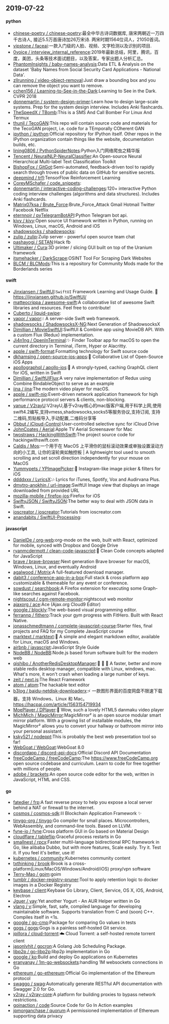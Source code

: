 ## 2019-07-22

#### python
* [chinese-poetry / chinese-poetry](https://github.com/chinese-poetry/chinese-poetry):最全中华古诗词数据库, 唐宋两朝近一万四千古诗人, 接近5.5万首唐诗加26万宋诗. 两宋时期1564位词人，21050首词。
* [vipstone / faceai](https://github.com/vipstone/faceai):一款入门级的人脸、视频、文字检测以及识别的项目.
* [0voice / interview_internal_reference](https://github.com/0voice/interview_internal_reference):2019年最新总结，阿里，腾讯，百度，美团，头条等技术面试题目，以及答案，专家出题人分析汇总。
* [PhantomInsights / baby-names-analysis](https://github.com/PhantomInsights/baby-names-analysis):Data ETL & Analysis on the dataset 'Baby Names from Social Security Card Applications - National Data'.
* [zllrunning / video-object-removal](https://github.com/zllrunning/video-object-removal):Just draw a bounding box and you can remove the object you want to remove.
* [cchen156 / Learning-to-See-in-the-Dark](https://github.com/cchen156/Learning-to-See-in-the-Dark):Learning to See in the Dark. CVPR 2018
* [donnemartin / system-design-primer](https://github.com/donnemartin/system-design-primer):Learn how to design large-scale systems. Prep for the system design interview. Includes Anki flashcards.
* [TheSpeedX / TBomb](https://github.com/TheSpeedX/TBomb):This is a SMS And Call Bomber For Linux And Termux
* [thunil / TecoGAN](https://github.com/thunil/TecoGAN):This repo will contain source code and materials for the TecoGAN project, i.e. code for a TEmporally COherent GAN
* [ipython / ipython](https://github.com/ipython/ipython):Official repository for IPython itself. Other repos in the IPython organization contain things like the website, documentation builds, etc.
* [lining0806 / PythonSpiderNotes](https://github.com/lining0806/PythonSpiderNotes):Python入门网络爬虫之精华版
* [Tencent / NeuralNLP-NeuralClassifier](https://github.com/Tencent/NeuralNLP-NeuralClassifier):An Open-source Neural Hierarchical Multi-label Text Classification Toolkit
* [BishopFox / GitGot](https://github.com/BishopFox/GitGot):Semi-automated, feedback-driven tool to rapidly search through troves of public data on GitHub for sensitive secrets.
* [deepmind / trfl](https://github.com/deepmind/trfl):TensorFlow Reinforcement Learning
* [CoreyMSchafer / code_snippets](https://github.com/CoreyMSchafer/code_snippets):
* [donnemartin / interactive-coding-challenges](https://github.com/donnemartin/interactive-coding-challenges):120+ interactive Python coding interview challenges (algorithms and data structures). Includes Anki flashcards.
* [Matrix07ksa / Brute_Force](https://github.com/Matrix07ksa/Brute_Force):Brute_Force_Attack Gmail Hotmail Twitter Facebook Netflix
* [eternnoir / pyTelegramBotAPI](https://github.com/eternnoir/pyTelegramBotAPI):Python Telegram bot api.
* [kivy / kivy](https://github.com/kivy/kivy):Open source UI framework written in Python, running on Windows, Linux, macOS, Android and iOS
* [shadowsocks / shadowsocks](https://github.com/shadowsocks/shadowsocks):
* [zulip / zulip](https://github.com/zulip/zulip):Zulip server - powerful open source team chat
* [pashayogi / SETAN](https://github.com/pashayogi/SETAN):Hack fb
* [Ultimaker / Cura](https://github.com/Ultimaker/Cura):3D printer / slicing GUI built on top of the Uranium framework
* [itsmehacker / DarkScrape](https://github.com/itsmehacker/DarkScrape):OSINT Tool For Scraping Dark Websites
* [BLCM / BLCMods](https://github.com/BLCM/BLCMods):This is a repository for Community Mods made for the Borderlands series

#### swift
* [Jinxiansen / SwiftUI](https://github.com/Jinxiansen/SwiftUI):`SwiftUI` Framework Learning and Usage Guide.
🚀
https://jinxiansen.github.io/SwiftUI/
* [matteocrippa / awesome-swift](https://github.com/matteocrippa/awesome-swift):A collaborative list of awesome Swift libraries and resources. Feel free to contribute!
* [Cuberto / liquid-swipe](https://github.com/Cuberto/liquid-swipe):
* [vapor / vapor](https://github.com/vapor/vapor):💧
A server-side Swift web framework.
* [shadowsocks / ShadowsocksX-NG](https://github.com/shadowsocks/ShadowsocksX-NG):Next Generation of ShadowsocksX
* [Dimillian / MovieSwiftUI](https://github.com/Dimillian/MovieSwiftUI):SwiftUI & Combine app using MovieDB API. With a custom Flux (Redux) implementation.
* [Ji4n1ng / OpenInTerminal](https://github.com/Ji4n1ng/OpenInTerminal):✨
Finder Toolbar app for macOS to open the current directory in Terminal, iTerm, Hyper or Alacritty.
* [apple / swift-format](https://github.com/apple/swift-format):Formatting technology for Swift source code
* [dkhamsing / open-source-ios-apps](https://github.com/dkhamsing/open-source-ios-apps):📱
Collaborative List of Open-Source iOS Apps
* [apollographql / apollo-ios](https://github.com/apollographql/apollo-ios):📱
A strongly-typed, caching GraphQL client for iOS, written in Swift
* [Dimillian / SwiftUIFlux](https://github.com/Dimillian/SwiftUIFlux):A very naive implementation of Redux using Combine BindableObject to serve as an example
* [iina / iina](https://github.com/iina/iina):The modern video player for macOS.
* [apple / swift-nio](https://github.com/apple/swift-nio):Event-driven network application framework for high performance protocol servers & clients, non-blocking.
* [yanue / V2rayU](https://github.com/yanue/V2rayU):V2rayU,基于v2ray核心的mac版客户端,用于科学上网,使用swift4.2编写,支持vmess,shadowsocks,socks5等服务协议,支持订阅, 支持二维码,剪贴板导入,手动配置,二维码分享等
* [Obbut / iCloud-Control](https://github.com/Obbut/iCloud-Control):User-controlled selective sync for iCloud Drive
* [JohnCoates / Aerial](https://github.com/JohnCoates/Aerial):Apple TV Aerial Screensaver for Mac
* [twostraws / HackingWithSwift](https://github.com/twostraws/HackingWithSwift):The project source code for hackingwithswift.com
* [Caldis / Mos](https://github.com/Caldis/Mos):一个用于在 MacOS 上平滑你的鼠标滚动效果或单独设置滚动方向的小工具, 让你的滚轮爽如触控板 | A lightweight tool used to smooth scrolling and set scroll direction independently for your mouse on MacOS
* [Yummypets / YPImagePicker](https://github.com/Yummypets/YPImagePicker):📸
Instagram-like image picker & filters for iOS
* [ddddxxx / LyricsX](https://github.com/ddddxxx/LyricsX):🎶
Lyrics for iTunes, Spotify, Vox and Audirvana Plus.
* [dmytro-anokhin / url-image](https://github.com/dmytro-anokhin/url-image):SwiftUI Image view that displays an image downloaded from provided URL
* [mozilla-mobile / firefox-ios](https://github.com/mozilla-mobile/firefox-ios):Firefox for iOS
* [SwiftyJSON / SwiftyJSON](https://github.com/SwiftyJSON/SwiftyJSON):The better way to deal with JSON data in Swift.
* [ioscreator / ioscreator](https://github.com/ioscreator/ioscreator):Tutorials from ioscreator.com
* [anandabits / SwiftUI-Processing](https://github.com/anandabits/SwiftUI-Processing):

#### javascript
* [DanielDe / org-web](https://github.com/DanielDe/org-web):org-mode on the web, built with React, optimized for mobile, synced with Dropbox and Google Drive
* [ryanmcdermott / clean-code-javascript](https://github.com/ryanmcdermott/clean-code-javascript):🛁
Clean Code concepts adapted for JavaScript
* [brave / brave-browser](https://github.com/brave/brave-browser):Next generation Brave browser for macOS, Windows, Linux, and eventually Android
* [agalwood / Motrix](https://github.com/agalwood/Motrix):A full-featured download manager.
* [dabit3 / conference-app-in-a-box](https://github.com/dabit3/conference-app-in-a-box):Full stack & cross platform app customizable & themeable for any event or conference.
* [sowdust / searchbook](https://github.com/sowdust/searchbook):A Firefox extension for executing some Graph-like searches against Facebook.
* [nightscout / cgm-remote-monitor](https://github.com/nightscout/cgm-remote-monitor):nightscout web monitor
* [ajaxorg / ace](https://github.com/ajaxorg/ace):Ace (Ajax.org Cloud9 Editor)
* [google / blockly](https://github.com/google/blockly):The web-based visual programming editor.
* [ferrannp / fithero](https://github.com/ferrannp/fithero):Track your gym progress with FitHero. Built with React Native.
* [jonasschmedtmann / complete-javascript-course](https://github.com/jonasschmedtmann/complete-javascript-course):Starter files, final projects and FAQ for my Complete JavaScript course
* [marktext / marktext](https://github.com/marktext/marktext):📝
A simple and elegant markdown editor, available for Linux, macOS and Windows.
* [airbnb / javascript](https://github.com/airbnb/javascript):JavaScript Style Guide
* [NodeBB / NodeBB](https://github.com/NodeBB/NodeBB):Node.js based forum software built for the modern web
* [qishibo / AnotherRedisDesktopManager](https://github.com/qishibo/AnotherRedisDesktopManager):🚀
🚀
🚀
A faster, better and more stable redis desktop manager, compatible with Linux, windows, mac. What's more, it won't crash when loading a large number of keys.
* [zeit / next.js](https://github.com/zeit/next.js):The React Framework
* [atom / atom](https://github.com/atom/atom):The hackable text editor
* [b3log / baidu-netdisk-downloaderx](https://github.com/b3log/baidu-netdisk-downloaderx):⚡️
一款图形界面的百度网盘不限速下载器，支持 Windows、Linux 和 Mac。 https://hacpai.com/article/1563154719934
* [MoePlayer / DPlayer](https://github.com/MoePlayer/DPlayer):🍭
Wow, such a lovely HTML5 danmaku video player
* [MichMich / MagicMirror](https://github.com/MichMich/MagicMirror):MagicMirror² is an open source modular smart mirror platform. With a growing list of installable modules, the MagicMirror² allows you to convert your hallway or bathroom mirror into your personal assistant.
* [ksky521 / nodeppt](https://github.com/ksky521/nodeppt):This is probably the best web presentation tool so far!
* [WebGoat / WebGoat](https://github.com/WebGoat/WebGoat):WebGoat 8.0
* [discordapp / discord-api-docs](https://github.com/discordapp/discord-api-docs):Official Discord API Documentation
* [freeCodeCamp / freeCodeCamp](https://github.com/freeCodeCamp/freeCodeCamp):The https://www.freeCodeCamp.org open source codebase and curriculum. Learn to code for free together with millions of people.
* [adobe / brackets](https://github.com/adobe/brackets):An open source code editor for the web, written in JavaScript, HTML and CSS.

#### go
* [fatedier / frp](https://github.com/fatedier/frp):A fast reverse proxy to help you expose a local server behind a NAT or firewall to the internet.
* [cosmos / cosmos-sdk](https://github.com/cosmos/cosmos-sdk):⛓
Blockchain Application Framework
✨
* [tinygo-org / tinygo](https://github.com/tinygo-org/tinygo):Go compiler for small places. Microcontrollers, WebAssembly, and command-line tools. Based on LLVM.
* [fyne-io / fyne](https://github.com/fyne-io/fyne):Cross platform GUI in Go based on Material Design
* [cloudflare / tableflip](https://github.com/cloudflare/tableflip):Graceful process restarts in Go
* [smallnest / rpcx](https://github.com/smallnest/rpcx):Faster multil-language bidirectional RPC framework in Go, like alibaba Dubbo, but with more features, Scale easily. Try it. Test it. If you feel it's better, use it!
* [kubernetes / community](https://github.com/kubernetes/community):Kubernetes community content
* [txthinking / brook](https://github.com/txthinking/brook):Brook is a cross-platform(Linux/MacOS/Windows/Android/iOS) proxy/vpn software
* [Terry-Mao / goim](https://github.com/Terry-Mao/goim):goim
* [tumblr / docker-registry-pruner](https://github.com/tumblr/docker-registry-pruner):Tool to apply retention logic to docker images in a Docker Registry
* [keybase / client](https://github.com/keybase/client):Keybase Go Library, Client, Service, OS X, iOS, Android, Electron
* [Jguer / yay](https://github.com/Jguer/yay):Yet another Yogurt - An AUR Helper written in Go
* [vlang / v](https://github.com/vlang/v):Simple, fast, safe, compiled language for developing maintainable software. Supports translation from C and (soon) C++. Compiles itself in <1s.
* [google / go-cmp](https://github.com/google/go-cmp):Package for comparing Go values in tests
* [gogs / gogs](https://github.com/gogs/gogs):Gogs is a painless self-hosted Git service.
* [jpillora / cloud-torrent](https://github.com/jpillora/cloud-torrent):☁️
Cloud Torrent: a self-hosted remote torrent client
* [jasonlvhit / gocron](https://github.com/jasonlvhit/gocron):A Golang Job Scheduling Package.
* [libp2p / go-libp2p](https://github.com/libp2p/go-libp2p):libp2p implementation in Go
* [google / ko](https://github.com/google/ko):Build and deploy Go applications on Kubernetes
* [eranyanay / 1m-go-websockets](https://github.com/eranyanay/1m-go-websockets):handling 1M websockets connections in Go
* [ethereum / go-ethereum](https://github.com/ethereum/go-ethereum):Official Go implementation of the Ethereum protocol
* [swaggo / swag](https://github.com/swaggo/swag):Automatically generate RESTful API documentation with Swagger 2.0 for Go.
* [v2ray / v2ray-core](https://github.com/v2ray/v2ray-core):A platform for building proxies to bypass network restrictions.
* [goinaction / code](https://github.com/goinaction/code):Source Code for Go In Action examples
* [jpmorganchase / quorum](https://github.com/jpmorganchase/quorum):A permissioned implementation of Ethereum supporting data privacy
